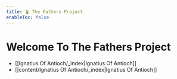 ```yaml
---
title: 🪴 The Fathers Project
enableToc: false
---
```


# Welcome To The Fathers Project

- [[Ignatius Of Antioch/_index|Ignatius Of Antioch]]
- [[content/Ignatius Of Antioch/_index|Ignatius Of Antioch]]